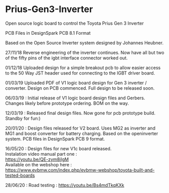 # Prius-Gen3-Inverter
Open source logic board to control the Toyota Prius Gen 3 Inverter

PCB Files in DesignSpark PCB 8.1 Format

Based on the Open Source Inverter system designed by Johannes Heubner.


27/11/18 Reverse engineering of the inverter continues. Now have all but two of the fifty pins of the igbt interface connector worked out.


01/12/18 Uploaded design for a simple breakout pcb to allow easier access to the 50 Way JST header used for connecting to the IGBT driver board.


01/03/19 Uploaded PDF of V1 logic board design for Gen 3 inverter / converter. Design on PCB commenced. Full design to be released soon.


06/03/19 : Initial release of V1 logic board design files and Gerbers. Changes likely before prototype ordering. BOM on the way.


12/03/19 : Released final design files. Now gone for pcb prototype build. Standby for fun:)

20/01/20 : Design files released for V2 board. Uses MG2 as inverter and MG1 and boost converter for battery charging. Based on the openinverter system. PCB files in DesignSpark PCB 9 format.

16/05/20 : Design files for new V1c board released.
<br>
Instalation video manual part one :
<br>
https://youtu.be/QE-zym8iIgM
<br>
Available on the webshop here :
<br>
https://www.evbmw.com/index.php/evbmw-webshop/toyota-built-and-tested-boards

28/06/20 : Road testing : https://youtu.be/Bs4mdTkqKXk
